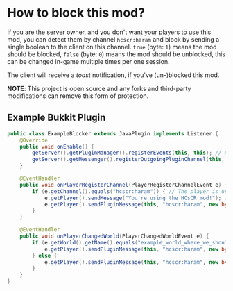 # How to block this mod?
If you are the server owner, and you don't want your players to use this mod, you can detect
them by channel `hcscr:haram` and block by sending a single boolean  to the client on this channel.
`true` (byte: `1`) means the mod should be blocked, `false` (byte: `0`) means the mod should be unblocked,
this can be changed in-game multiple times per one session.

The client will receive a *toast* notification, if you've (un-)blocked this mod.

**NOTE**: This project is open source and any forks and third-party modifications can remove this form of protection.

## Example Bukkit Plugin
```java
public class ExampleBlocker extends JavaPlugin implements Listener {
    @Override
    public void onEnable() {
        getServer().getPluginManager().registerEvents(this, this); // Register this class as a listener for event handlers below.
        getServer().getMessenger().registerOutgoingPluginChannel(this, "hcscr:haram"); // Register mod's channel for sending messages.
    }

    @EventHandler
    public void onPlayerRegisterChannel(PlayerRegisterChannelEvent e) {
        if (e.getChannel().equals("hcscr:haram")) { // The player is using the mod.
            e.getPlayer().sendMessage("You're using the HCsCR mod!"); // Do anything with this mod.
            e.getPlayer().sendPluginMessage(this, "hcscr:haram", new byte[] {1}); // Block the mod via '1' (`true`) byte. (You can unblock by sending '0' (`false`))
        }
    }

    @EventHandler
    public void onPlayerChangedWorld(PlayerChangedWorldEvent e) {
        if (e.getWorld().getName().equals("example_world_where_we_should_unblock_the_mod")) { // Example usage case.
            e.getPlayer().sendPluginMessage(this, "hcscr:haram", new byte[] {0}); // Unblock the mod via '0' (`false`) byte.
        } else {
            e.getPlayer().sendPluginMessage(this, "hcscr:haram", new byte[] {1}); // Block the mod via '1' (`true`) byte.
        }
    }
}
```